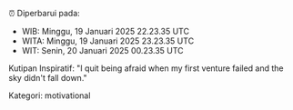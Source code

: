 ⏰ Diperbarui pada:
- WIB: Minggu, 19 Januari 2025 22.23.35 UTC
- WITA: Minggu, 19 Januari 2025 23.23.35 UTC
- WIT: Senin, 20 Januari 2025 00.23.35 UTC

Kutipan Inspiratif:
"I quit being afraid when my first venture failed and the sky didn't fall down."


Kategori: motivational

